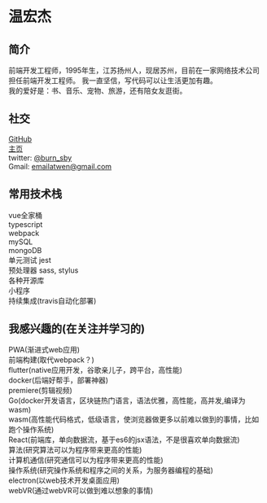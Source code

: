 # 温宏杰

## 简介
前端开发工程师，1995年生，江苏扬州人，现居苏州，目前在一家网络技术公司担任前端开发工程师。
我一直坚信，写代码可以让生活更加有趣。  
我的爱好是：书、音乐、宠物、旅游，还有陪女友逛街。

## 社交
[GitHub](https://github.com/wenhongjie)  
[主页](https://wenhongjie.github.io/)  
twitter: [@burn_sby](https://twitter.com/burn_sby)    
Gmail: emailatwen@gmail.com

## 常用技术栈
vue全家桶   
typescript    
webpack   
mySQL   
mongoDB   
单元测试 jest   
预处理器 sass, stylus      
各种开源库   
小程序   
持续集成(travis自动化部署) 

## 我感兴趣的(在关注并学习的)
PWA(渐进式web应用)   
前端构建(取代webpack？)   
flutter(native应用开发，谷歌亲儿子，跨平台，高性能)     
docker(后端好帮手，部署神器)      
premiere(剪辑视频)         
Go(docker开发语言，区块链热门语言，语法优雅，高性能，高并发,编译为wasm)       
wasm(高性能代码格式，低级语言，使浏览器做更多以前难以做到的事情，比如跑个操作系统)      
React(前端库，单向数据流，基于es6的jsx语法，不是很喜欢单向数据流)  
算法(研究算法可以为程序带来更高的性能)      
计算机通信(研究通信可以为程序带来更高的性能)      
操作系统(研究操作系统和程序之间的关系，为服务器编程的基础)      
electron(以web技术开发桌面应用)      
webVR(通过webVR可以做到难以想象的事情)    
